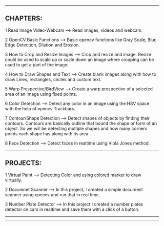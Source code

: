 ------------------------------------------------------------------------------------------------------------------------------------------------------------------------------
CHAPTERS:
------------------------------------------------------------------------------------------------------------------------------------------------------------------------------
                                    

1	Read Image Video-Webcam		  -->           Read images, videos and webcam.

2	OpenCV Basic Functions	    -->           Basic opencv functions like Gray Scale, Blur, Edge Detection, Dilation and Erosion.

3	How to Crop and Resize Images		-->       Crop and resize and image. Resize could be used to scale up or scale down an image where cropping can be used to get a part of the                                            image.

4	How to Draw Shapes and Text		-->         Create blank images along with how to draw Lines, rectangles, circles and custom text.

5	Warp Prespective/BirdView		  -->         Create a warp prespective of a selected area of an image using fixed points.

6	Color Detection		         -->            Detect any color in an image using the HSV space with the help of opencv Trackbars.

7	Contour/Shape Detection		  -->           Detect shapes of objects by finding their contours. Contours are basically outline that bound the shape or form of an object. So                                               we will be detecting multiple shapes and how many corners points each shape has along with its area .

8	Face Detection		        -->             Detect faces in realtime using Viola Jones method.


------------------------------------------------------------------------------------------------------------------------------------------------------------------------------
PROJECTS:
------------------------------------------------------------------------------------------------------------------------------------------------------------------------------

1	Virtual Paint	                -->      	Detecting Color and using colored marker to draw virtually.

2	Documnet Scanner              -->      	In this project, I created a simple document scanner using opencv and run that in real time.

3	Number Plate Detector         -->      	In this project I created a number plates detector on cars in realtime and save them with a click of a button.

------------------------------------------------------------------------------------------------------------------------------------------------------------------------------
------------------------------------------------------------------------------------------------------------------------------------------------------------------------------
